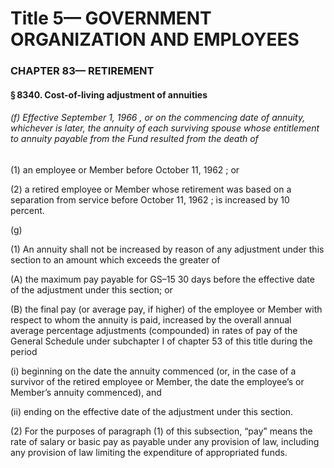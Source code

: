 
# Title 5— GOVERNMENT ORGANIZATION AND EMPLOYEES
### CHAPTER 83— RETIREMENT
#### § 8340. Cost-of-living adjustment of annuities
###### (f) Effective September 1, 1966 , or on the commencing date of annuity, whichever is later, the annuity of each surviving spouse whose entitlement to annuity payable from the Fund resulted from the death of

(1) an employee or Member before October 11, 1962 ; or

(2) a retired employee or Member whose retirement was based on a separation from service before October 11, 1962 ; is increased by 10 percent.

(g)

(1) An annuity shall not be increased by reason of any adjustment under this section to an amount which exceeds the greater of

(A) the maximum pay payable for GS–15 30 days before the effective date of the adjustment under this section; or

(B) the final pay (or average pay, if higher) of the employee or Member with respect to whom the annuity is paid, increased by the overall annual average percentage adjustments (compounded) in rates of pay of the General Schedule under subchapter I of chapter 53 of this title during the period

(i) beginning on the date the annuity commenced (or, in the case of a survivor of the retired employee or Member, the date the employee’s or Member’s annuity commenced), and

(ii) ending on the effective date of the adjustment under this section.

(2) For the purposes of paragraph (1) of this subsection, “pay” means the rate of salary or basic pay as payable under any provision of law, including any provision of law limiting the expenditure of appropriated funds.
